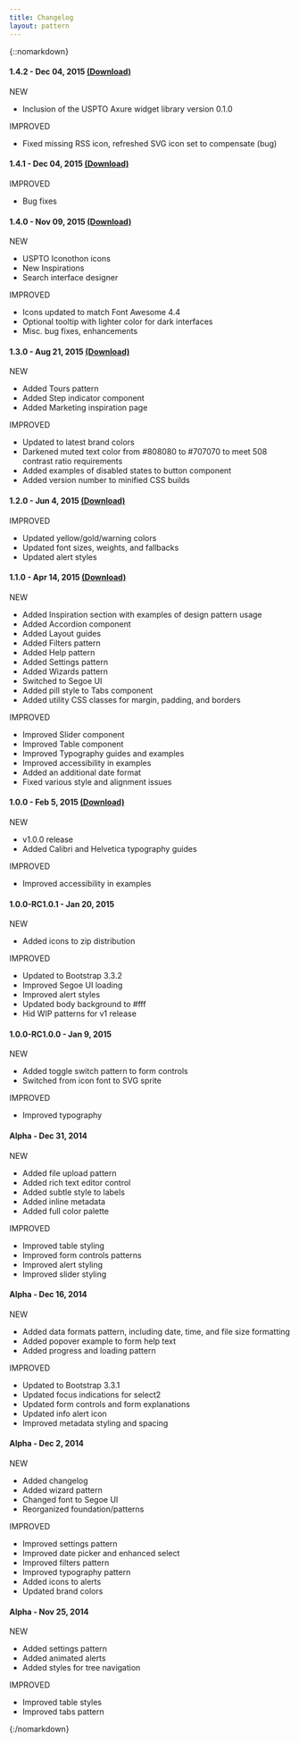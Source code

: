 ```yaml
---
title: Changelog
layout: pattern
---
```


{::nomarkdown}


<div class="pl-versions">
    <div class="pl-panel">
        <h4>1.4.2 - Dec 04, 2015 <a href="{{site.repository.url}}/releases/tag/v1.4.1">(Download)</a></h4>
        <span class="label subtle label-success">NEW</span>
        <ul>
            <li>Inclusion of the USPTO Axure widget library version 0.1.0</li>
        </ul>
        <span class="label subtle label-success">IMPROVED</span>
        <ul>
            <li>Fixed missing RSS icon, refreshed SVG icon set to compensate (bug)</li>
        </ul>
    </div>
    <div class="pl-panel">
        <h4>1.4.1 - Dec 04, 2015 <a href="{{site.repository.url}}/releases/tag/v1.4.1">(Download)</a></h4>
        <span class="label subtle label-success">IMPROVED</span>
        <ul>
            <li>Bug fixes</li>
        </ul>
    </div>
    <div class="pl-panel">
        <h4>1.4.0 - Nov 09, 2015 <a href="{{site.repository.url}}/releases/tag/v1.4.0">(Download)</a></h4>
        <span class="label subtle label-info">NEW</span>
        <ul>
            <li>USPTO Iconothon icons</li>
            <li>New Inspirations</li>
            <li>Search interface designer</li>
        </ul>
        <span class="label subtle label-success">IMPROVED</span>
        <ul>
            <li>Icons updated to match Font Awesome 4.4</li>
            <li>Optional tooltip with lighter color for dark interfaces</li>
            <li>Misc. bug fixes, enhancements</li>
        </ul>
    </div>
    <div class="pl-panel">
        <h4>1.3.0 - Aug 21, 2015 <a href="{{site.repository.url}}/releases/tag/v1.3.0">(Download)</a></h4>
        <span class="label subtle label-info">NEW</span>
        <ul>
            <li>Added Tours pattern</li>
            <li>Added Step indicator component</li>
            <li>Added Marketing inspiration page</li>
        </ul>
        <span class="label subtle label-success">IMPROVED</span>
        <ul>
            <li>Updated to latest brand colors</li>
            <li>Darkened muted text color from #808080 to #707070 to meet 508 contrast ratio requirements</li>
            <li>Added examples of disabled states to button component</li>
            <li>Added version number to minified CSS builds</li>
        </ul>
    </div>
    <div class="pl-panel">
        <h4>1.2.0 - Jun 4, 2015 <a href="{{site.repository.url}}/releases/tag/v1.2.0">(Download)</a></h4>
        <span class="label subtle label-success">IMPROVED</span>
        <ul>
            <li>Updated yellow/gold/warning colors</li>
            <li>Updated font sizes, weights, and fallbacks</li>
            <li>Updated alert styles</li>
        </ul>
    </div>
    <div class="pl-panel">
        <h4>1.1.0 - Apr 14, 2015 <a href="{{site.repository.url}}/releases/tag/v1.1.0">(Download)</a></h4>
        <span class="label subtle label-info">NEW</span>
        <ul>
            <li>Added Inspiration section with examples of design pattern usage</li> 
            <li>Added Accordion component</li>
            <li>Added Layout guides</li>
            <li>Added Filters pattern</li>
            <li>Added Help pattern</li>
            <li>Added Settings pattern</li>
            <li>Added Wizards pattern</li>
            <li>Switched to Segoe UI</li>
            <li>Added pill style to Tabs component</li>
            <li>Added utility CSS classes for margin, padding, and borders</li>
        </ul>
        <span class="label subtle label-success">IMPROVED</span>
        <ul>
            <li>Improved Slider component</li>
            <li>Improved Table component</li>
            <li>Improved Typography guides and examples</li>
            <li>Improved accessibility in examples</li>
            <li>Added an additional date format</li>
            <li>Fixed various style and alignment issues</li>
        </ul>
    </div>
    <div class="pl-panel">
        <h4>1.0.0 - Feb 5, 2015 <a href="{{site.repository.url}}/releases/tag/v1.0.0">(Download)</a></h4>
        <span class="label subtle label-info">NEW</span>
        <ul>
            <li>v1.0.0 release</li>
            <li>Added Calibri and Helvetica typography guides</li>
        </ul>
        <span class="label subtle label-success">IMPROVED</span>
        <ul>
            <li>Improved accessibility in examples</li>
        </ul>
    </div>
    <div class="pl-panel">
        <h4>1.0.0-RC1.0.1 - Jan 20, 2015</h4>
        <span class="label subtle label-info">NEW</span>
        <ul>
            <li>Added icons to zip distribution</li>
        </ul>
        <span class="label subtle label-success">IMPROVED</span>
        <ul>
            <li>Updated to Bootstrap 3.3.2</li>
            <li>Improved Segoe UI loading</li>
            <li>Improved alert styles</li>
            <li>Updated body background to #fff</li>
            <li>Hid WIP patterns for v1 release</li>
        </ul>
    </div>
    <div class="pl-panel">
        <h4>1.0.0-RC1.0.0 - Jan 9, 2015</h4>
        <span class="label subtle label-info">NEW</span>
        <ul>
            <li>Added toggle switch pattern to form controls</li>
            <li>Switched from icon font to SVG sprite</li>
        </ul>
        <span class="label subtle label-success">IMPROVED</span>
        <ul>
            <li>Improved typography</li>
        </ul>
    </div>
    <div class="pl-panel">
        <h4>Alpha - Dec 31, 2014</h4>
        <span class="label subtle label-info">NEW</span>
        <ul>
            <li>Added file upload pattern</li>
            <li>Added rich text editor control</li>
            <li>Added subtle style to labels</li>
            <li>Added inline metadata</li>
            <li>Added full color palette</li>
        </ul>
        <span class="label subtle label-success">IMPROVED</span>
        <ul>
            <li>Improved table styling</li>
            <li>Improved form controls patterns</li>
            <li>Improved alert styling</li>
            <li>Improved slider styling</li>
        </ul>
    </div>
    <div class="pl-panel">
        <h4>Alpha - Dec 16, 2014</h4>
        <span class="label subtle label-info">NEW</span>
        <ul>
            <li>Added data formats pattern, including date, time, and file size formatting</li>
            <li>Added popover example to form help text</li>
            <li>Added progress and loading pattern</li>
        </ul>
        <span class="label subtle label-success">IMPROVED</span>
        <ul>
            <li>Updated to Bootstrap 3.3.1</li>
            <li>Updated focus indications for select2</li>
            <li>Updated form controls and form explanations</li>
            <li>Updated info alert icon</li>
            <li>Improved metadata styling and spacing</li>
        </ul>
    </div>
    <div class="pl-panel">
        <h4>Alpha - Dec 2, 2014</h4>
        <span class="label subtle label-info">NEW</span>
        <ul>
            <li>Added changelog</li>
            <li>Added wizard pattern</li>
            <li>Changed font to Segoe UI</li>
            <li>Reorganized foundation/patterns</li>
        </ul>
        <span class="label subtle label-success">IMPROVED</span>
        <ul>
            <li>Improved settings pattern</li>
            <li>Improved date picker and enhanced select</li>
            <li>Improved filters pattern</li>
            <li>Improved typography pattern</li>
            <li>Added icons to alerts</li>
            <li>Updated brand colors</li>
        </ul>
    </div>
    <div class="pl-panel">
        <h4>Alpha - Nov 25, 2014</h4>
        <span class="label subtle label-info">NEW</span>
        <ul>
            <li>Added settings pattern</li>
            <li>Added animated alerts</li>
            <li>Added styles for tree navigation</li>
        </ul>
        <span class="label subtle label-success">IMPROVED</span>
        <ul>
            <li>Improved table styles</li>
            <li>Improved tabs pattern</li>
        </ul>
    </div>
</div>
{:/nomarkdown}
